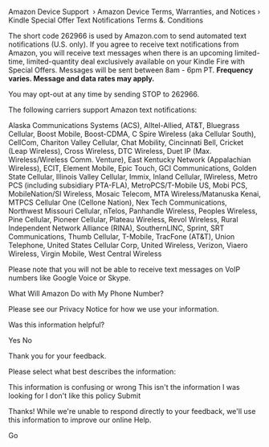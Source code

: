 Amazon Device Support  › Amazon Device Terms, Warranties, and Notices › Kindle Special Offer Text Notifications Terms &. Conditions

The short code 262966 is used by Amazon.com to send automated text notifications (U.S. only). If you agree to receive text notifications from Amazon, you will receive text messages when there is an upcoming limited-time, limited-quantity deal exclusively available on your Kindle Fire with Special Offers. Messages will be sent between 8am - 6pm PT. **Frequency varies. Message and data rates may apply.**

You may opt-out at any time by sending STOP to 262966.

The following carriers support Amazon text notifications:

Alaska Communications Systems (ACS), Alltel-Allied, AT&T, Bluegrass Cellular, Boost Mobile, Boost-CDMA, C Spire Wireless (aka Cellular South), CellCom, Chariton Valley Cellular, Chat Mobility, Cincinnati Bell, Cricket (Leap Wireless), Cross Wireless, DTC Wireless, Duet IP (Max. Wireless/Wireless Comm. Venture), East Kentucky Network (Appalachian Wireless), ECIT, Element Mobile, Epic Touch, GCI Communications, Golden State Cellular, Illinois Valley Cellular, Immix, Inland Cellular, IWireless, Metro PCS (including subsidiary PTA-FLA), MetroPCS/T-Mobile US, Mobi PCS, MobileNation/SI Wireless, Mosaic Telecom, MTA Wireless/Matanuska Kenai, MTPCS Cellular One (Cellone Nation), Nex Tech Communications, Northwest Missouri Cellular, nTelos, Panhandle Wireless, Peoples Wireless, Pine Cellular, Pioneer Cellular, Plateau Wireless, Revol Wireless, Rural Independent Network Alliance (RINA), SouthernLINC, Sprint, SRT Communications, Thumb Cellular, T-Mobile, TracFone (AT&T), Union Telephone, United States Cellular Corp, United Wireless, Verizon, Viaero Wireless, Virgin Mobile, West Central Wireless

Please note that you will not be able to receive text messages on VoIP numbers like Google Voice or Skype.

What Will Amazon Do with My Phone Number?

Please see our Privacy Notice for how we use your information.

Was this information helpful?

Yes No

Thank you for your feedback.

Please select what best describes the information:

This information is confusing or wrong This isn't the information I was looking for I don't like this policy Submit

Thanks! While we're unable to respond directly to your feedback, we'll use this information to improve our online Help.

Go